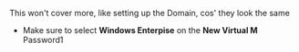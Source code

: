 
This won't cover more, like setting up the Domain, cos' they look the same

- Make sure to select **Windows Enterpise** on the **New Virtual M**
Password1

